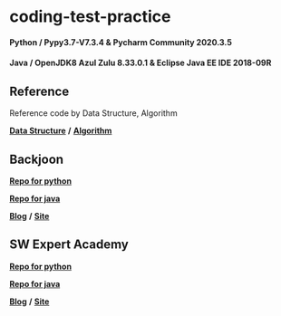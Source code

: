 # coding-test-practice
#### Python / Pypy3.7-V7.3.4 & Pycharm Community 2020.3.5
#### Java / OpenJDK8 Azul Zulu 8.33.0.1 & Eclipse Java EE IDE 2018-09R

## Reference
Reference code by Data Structure, Algorithm

[**Data Structure**](https://github.com/TaeheeGu/coding-test-practice/tree/main/Reference/Data%20Structure)
 **/** [**Algorithm**](https://github.com/TaeheeGu/coding-test-practice/tree/main/Reference/Algorithm)

## Backjoon
[__Repo for python__](https://github.com/good-da22/coding-test-practice/tree/main/python/Backjoon)

[__Repo for java__](https://github.com/TaeheeGu/coding-test-practice/tree/main/python/Backjoon)


[**Blog**](https://velog.io/@good_da22/series/Coding-Test)
 **/** [**Site**](https://www.acmicpc.net/)

## SW Expert Academy
[__Repo for python__](https://github.com/TaeheeGu/coding-test-practice/tree/main/python/SW%20Expert%20Academy)

[__Repo for java__](https://github.com/good-da22/coding-test-practice/tree/main/java/SW%20Expert%20Academy/src/swea)

[**Blog**](https://velog.io/@good_da22/series/SW-Expert-Academy)
 **/** [**Site**](https://swexpertacademy.com/main/main.do)

[comment]: <> (## 프로그래머스)
